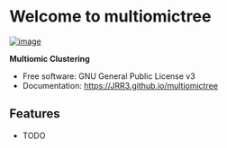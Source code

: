 # Welcome to multiomictree


[![image](https://img.shields.io/pypi/v/multiomictree.svg)](https://pypi.python.org/pypi/multiomictree)


**Multiomic Clustering**


-   Free software: GNU General Public License v3
-   Documentation: <https://JRR3.github.io/multiomictree>
    

## Features

-   TODO
